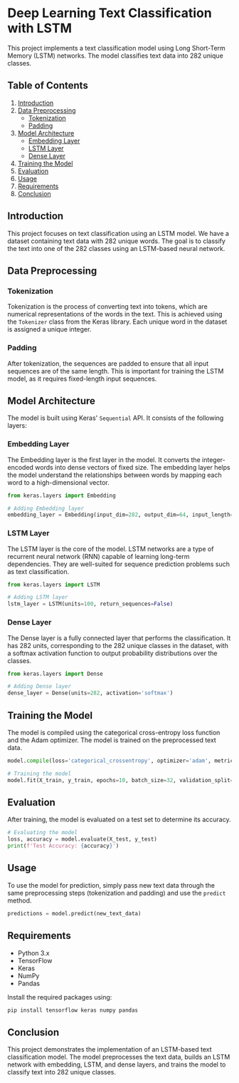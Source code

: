 # Deep Learning Text Classification with LSTM

This project implements a text classification model using Long Short-Term Memory (LSTM) networks. The model classifies text data into 282 unique classes.

## Table of Contents
1. [Introduction](#introduction)
2. [Data Preprocessing](#data-preprocessing)
    - [Tokenization](#tokenization)
    - [Padding](#padding)
3. [Model Architecture](#model-architecture)
    - [Embedding Layer](#embedding-layer)
    - [LSTM Layer](#lstm-layer)
    - [Dense Layer](#dense-layer)
4. [Training the Model](#training-the-model)
5. [Evaluation](#evaluation)
6. [Usage](#usage)
7. [Requirements](#requirements)
8. [Conclusion](#conclusion)

## Introduction
This project focuses on text classification using an LSTM model. We have a dataset containing text data with 282 unique words. The goal is to classify the text into one of the 282 classes using an LSTM-based neural network.

## Data Preprocessing
### Tokenization
Tokenization is the process of converting text into tokens, which are numerical representations of the words in the text. This is achieved using the `Tokenizer` class from the Keras library. Each unique word in the dataset is assigned a unique integer.

### Padding
After tokenization, the sequences are padded to ensure that all input sequences are of the same length. This is important for training the LSTM model, as it requires fixed-length input sequences.

## Model Architecture
The model is built using Keras' `Sequential` API. It consists of the following layers:

### Embedding Layer
The Embedding layer is the first layer in the model. It converts the integer-encoded words into dense vectors of fixed size. The embedding layer helps the model understand the relationships between words by mapping each word to a high-dimensional vector.

```python
from keras.layers import Embedding

# Adding Embedding layer
embedding_layer = Embedding(input_dim=282, output_dim=64, input_length=max_sequence_length)
```

### LSTM Layer
The LSTM layer is the core of the model. LSTM networks are a type of recurrent neural network (RNN) capable of learning long-term dependencies. They are well-suited for sequence prediction problems such as text classification.

```python
from keras.layers import LSTM

# Adding LSTM layer
lstm_layer = LSTM(units=100, return_sequences=False)
```

### Dense Layer
The Dense layer is a fully connected layer that performs the classification. It has 282 units, corresponding to the 282 unique classes in the dataset, with a softmax activation function to output probability distributions over the classes.

```python
from keras.layers import Dense

# Adding Dense layer
dense_layer = Dense(units=282, activation='softmax')
```

## Training the Model
The model is compiled using the categorical cross-entropy loss function and the Adam optimizer. The model is trained on the preprocessed text data.

```python
model.compile(loss='categorical_crossentropy', optimizer='adam', metrics=['accuracy'])

# Training the model
model.fit(X_train, y_train, epochs=10, batch_size=32, validation_split=0.2)
```

## Evaluation
After training, the model is evaluated on a test set to determine its accuracy.

```python
# Evaluating the model
loss, accuracy = model.evaluate(X_test, y_test)
print(f'Test Accuracy: {accuracy}')
```

## Usage
To use the model for prediction, simply pass new text data through the same preprocessing steps (tokenization and padding) and use the `predict` method.

```python
predictions = model.predict(new_text_data)
```

## Requirements
- Python 3.x
- TensorFlow
- Keras
- NumPy
- Pandas

Install the required packages using:

```bash
pip install tensorflow keras numpy pandas
```

## Conclusion
This project demonstrates the implementation of an LSTM-based text classification model. The model preprocesses the text data, builds an LSTM network with embedding, LSTM, and dense layers, and trains the model to classify text into 282 unique classes.
